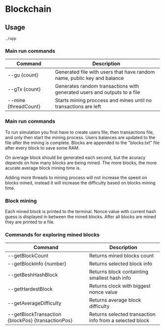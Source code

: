 # Blockchain

## Usage

`./app`

### Main run commands

| Command              | Description                                                                |
|----------------------|----------------------------------------------------------------------------|
| --gu {count}         | Generated file with users that have random name, public key and balance    |
| --gTx {count}        | Generates random transactions with generated users and outputs to a file   |
| --mine {threadCount} | Starts mining proccess and mines until no transactions are left            |

### Main run commands

To run simulation you first have to create users file, then transactions file, and only then start the mining process.
Users balances are updated to the file after the mining is complete. Blocks are appended to the "blocks.txt" file after every block
to save some RAM.

On average block should be generated each second, but the acuracy depends on how many blocks are being mined.
The more blocks, the more acurate average block mining time is.

Adding more threads to mining process will not increase the speed on blocks mined, instead it will increase the difficulty based on
blocks mining time.

### Block mining

Each mined block is printed to the terminal.
Nonce value with current hash guess is displayed in between the mined blocks.
After all blocks are mined they are printed to a file.

### Commands for exploring mined blocks

| Command                                                | Description                                             |
|--------------------------------------------------------|---------------------------------------------------------|
| --getBlockCount                                        | Returns mined blocks count                              |
| --getBlockInfo {number}                                | Returns selected block info                             |
| --getBeshHashBlock                                     | Returns block containting smallest hash info            |
| --getHardestBlock                                      | Returns clock with biggest nonce value                  |
| --getAverageDifficulty                                 | Returns average block difficulty                        |
| --getBlockTransaction {blockPos} {transactionPos}      | Returns selected transaction info from a selected block |
